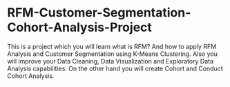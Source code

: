 # RFM-Customer-Segmentation-Cohort-Analysis-Project
This is a project which you will learn what is RFM? And how to apply RFM Analysis and Customer Segmentation using K-Means Clustering. Also you will improve your Data Cleaning, Data Visualization and Exploratory Data Analysis capabilities. On the other hand you will create Cohort and Conduct Cohort Analysis.
